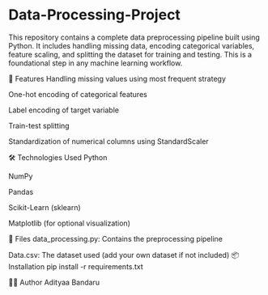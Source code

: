 # Data-Processing-Project
This repository contains a complete data preprocessing pipeline built using Python. It includes handling missing data, encoding categorical variables, feature scaling, and splitting the dataset for training and testing. This is a foundational step in any machine learning workflow.

📌 Features
Handling missing values using most frequent strategy

One-hot encoding of categorical features

Label encoding of target variable

Train-test splitting

Standardization of numerical columns using StandardScaler

🛠 Technologies Used
Python

NumPy

Pandas

Scikit-Learn (sklearn)

Matplotlib (for optional visualization)

📂 Files
data_processing.py: Contains the preprocessing pipeline

Data.csv: The dataset used (add your own dataset if not included)
📦 Installation
pip install -r requirements.txt


🧑‍💻 Author
Adityaa Bandaru


